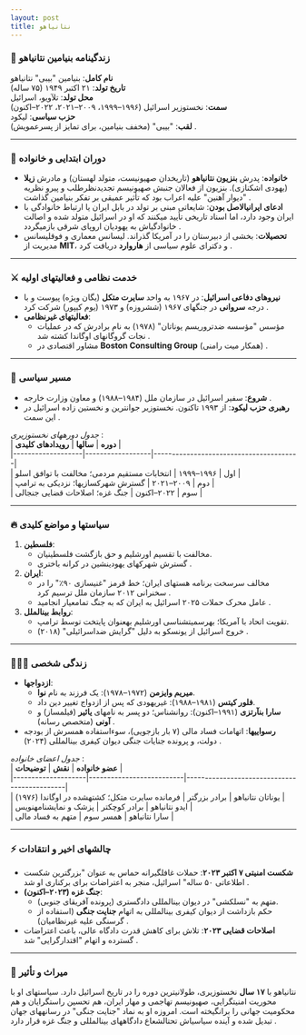 ```yaml
---
layout: post
title: نتانیاهو
---
```


### 👤 زندگینامه بنیامین نتانیاهو  
**نام کامل**: بنیامین "بیبی" نتانیاهو  
**تاریخ تولد**: ۲۱ اکتبر ۱۹۴۹ (۷۵ ساله)  
**محل تولد**: تلآویو، اسرائیل  
**سمت**: نخستوزیر اسرائیل (۱۹۹۶–۱۹۹۹، ۲۰۰۹–۲۰۲۱، ۲۰۲۲–اکنون)  
**حزب سیاسی**: لیکود  
**لقب**: "بیبی" (مخفف بنیامین، برای تمایز از پسرعمویش) .  

---

### 🧠 دوران ابتدایی و خانواده  
- **خانواده**: پدرش **بنزیون نتانیاهو** (تاریخدان صهیونیست، متولد لهستان) و مادرش **زیلا** (یهودی اشکنازی). بنزیون از فعالان جنبش صهیونیسم تجدیدنظرطلب و پیرو نظریه "دیوار آهنین" علیه اعراب بود که تأثیر عمیقی بر تفکر بنیامین گذاشت .  
- **ادعای ایرانیالاصل بودن**: شایعاتی مبنی بر تولد در بابل ایران یا ارتباط خانوادگی با ایران وجود دارد، اما اسناد تاریخی تأیید میکنند که او در اسرائیل متولد شده و اصالت خانوادگیاش به یهودیان اروپای شرقی بازمیگردد .  
- **تحصیلات**: بخشی از دبیرستان را در آمریکا گذراند. لیسانس معماری و فوقلیسانس مدیریت از **MIT**، و دکترای علوم سیاسی از **هاروارد** دریافت کرد .  

---

### ⚔️ خدمت نظامی و فعالیتهای اولیه  
- **نیروهای دفاعی اسرائیل**: در ۱۹۶۷ به واحد **سایرت متکل** (یگان ویژه) پیوست و با درجه **سروانی** در جنگهای ۱۹۶۷ (ششروزه) و ۱۹۷۳ (یوم کیپور) شرکت کرد .  
- **فعالیتهای غیرنظامی**:  
  - مؤسس "مؤسسه ضدتروریسم یوناتان" (۱۹۷۸) به نام برادرش که در عملیات نجات گروگانهای اوگاندا کشته شد .  
  - مشاور اقتصادی در **Boston Consulting Group** (همکار میت رامنی) .  

---

### 💼 مسیر سیاسی  
- **شروع**: سفیر اسرائیل در سازمان ملل (۱۹۸۴–۱۹۸۸) و معاون وزارت خارجه .  
- **رهبری حزب لیکود**: از ۱۹۹۳ تاکنون. نخستوزیر جوانترین و نخستین زاده اسرائیل در این سمت .  

*جدول دورههای نخستوزیری* :  
| **دوره**         | **سالها**       | **رویدادهای کلیدی**                     |  
|-------------------|------------------|----------------------------------------|  
| اول              | ۱۹۹۶–۱۹۹۹       | انتخابات مستقیم مردمی؛ مخالفت با توافق اسلو |  
| دوم              | ۲۰۰۹–۲۰۲۱       | گسترش شهرکسازیها؛ نزدیکی به ترامپ        |  
| سوم              | ۲۰۲۲–اکنون      | جنگ غزه؛ اصلاحات قضایی جنجالی           |  

---

### 🔥 سیاستها و مواضع کلیدی  
1. **فلسطین**:  
   - مخالفت با تقسیم اورشلیم و حق بازگشت فلسطینیان.  
   - گسترش شهرکهای یهودینشین در کرانه باختری .  
2. **ایران**:  
   - مخالف سرسخت برنامه هستهای ایران؛ خط قرمز "غنیسازی ۹۰٪" را در سخنرانی ۲۰۱۲ سازمان ملل ترسیم کرد .  
   - عامل محرک حملات ۲۰۲۵ اسرائیل به ایران که به جنگ تمامعیار انجامید .  
3. **روابط بینالملل**:  
   - تقویت اتحاد با آمریکا؛ بهرسمیتشناسی اورشلیم بهعنوان پایتخت توسط ترامپ.  
   - خروج اسرائیل از یونسکو به دلیل "گرایش ضداسرائیلی" (۲۰۱۸) .  

---

### 👨‍👩‍👦 زندگی شخصی  
- **ازدواجها**:  
  - **میریم وایزمن** (۱۹۷۲–۱۹۷۸): یک فرزند به نام **نوا**.  
  - **فلور کیتس** (۱۹۸۱–۱۹۸۸): غیریهودی که پس از ازدواج تغییر دین داد.  
  - **سارا بنآرتزی** (۱۹۹۱–اکنون): روانشناس؛ دو پسر به نامهای **یائیر** (فیلمساز) و **آونی** (متخصص رسانه) .  
- **رسواییها**: اتهامات فساد مالی (۷ بار بازجویی)، سوءاستفاده همسرش از بودجه دولت، و پرونده جنایات جنگی دیوان کیفری بینالمللی (۲۰۲۴) .  

*جدول اعضای خانواده* :  
| **عضو خانواده**   | **نقش**                  | **توضیحات**                                  |  
|--------------------|--------------------------|---------------------------------------------|  
| یوناتان نتانیاهو  | برادر بزرگتر           | فرمانده سایرت متکل؛ کشتهشده در اوگاندا (۱۹۷۶) |  
| ایدو نتانیاهو     | برادر کوچکتر          | پزشک و نمایشنامهنویس                       |  
| سارا نتانیاهو     | همسر سوم               | متهم به فساد مالی                          |  

---

### ⚡ چالشهای اخیر و انتقادات  
- **شکست امنیتی ۷ اکتبر ۲۰۲۳**: حملات غافلگیرانه حماس به عنوان "بزرگترین شکست اطلاعاتی ۵۰ ساله" اسرائیل، منجر به اعتراضات برای برکناری او شد .  
- **جنگ غزه (۲۰۲۳–اکنون)**:  
  - متهم به "نسلکشی" در دیوان بینالمللی دادگستری (پرونده آفریقای جنوبی).  
  - حکم بازداشت از دیوان کیفری بینالمللی به اتهام **جنایت جنگی** (استفاده از گرسنگی علیه غیرنظامیان) .  
- **اصلاحات قضایی ۲۰۲۳**: تلاش برای کاهش قدرت دادگاه عالی، باعث اعتراضات گسترده و اتهام "اقتدارگرایی" شد .  

---

### 🏁 میراث و تأثیر  
نتانیاهو با **۱۷ سال** نخستوزیری، طولانیترین دوره را در تاریخ اسرائیل دارد. سیاستهای او با محوریت امنیتگرایی، صهیونیسم تهاجمی و مهار ایران، هم تحسین راستگرایان و هم محکومیت جهانی را برانگیخته است. امروزه او به نماد "جنایت جنگی" در رسانههای جهان تبدیل شده و آینده سیاسیاش تحتالشعاع دادگاههای بینالمللی و جنگ غزه قرار دارد .

